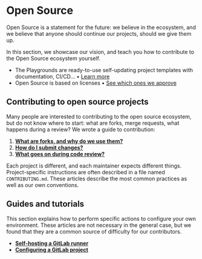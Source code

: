 # Open Source

Open Source is a statement for the future: we believe in the ecosystem, and we believe that anyone should continue our projects, should we give them up. 

In this section, we showcase our vision, and teach you how to contribute to the Open Source ecosystem yourself.

<div class="grid cards" markdown>

- The Playgrounds are ready-to-use self-updating project templates with documentation, CI/CD… • [Learn more](playground.md)
- Open Source is based on licenses • [See which ones we approve](licenses.md)

</div>

## Contributing to open source projects

Many people are interested to contributing to the open source ecosystem, but do not know where to start: what are forks, merge requests, what happens during a review? We wrote a guide to contribution:

1. [**What are forks, and why do we use them?**](contributing/1-forks.md)
2. [**How do I submit changes?**](contributing/2-changes.md)
3. [**What goes on during code review?**](contributing/3-review.md)

Each project is different, and each maintainer expects different things.
Project-specific instructions are often described in a file named `CONTRIBUTING.md`.
These articles describe the most common practices as well as our own conventions.

## Guides and tutorials

This section explains how to perform specific actions to configure your own environment.
These articles are not necessary in the general case, but we found that they are a common source of difficulty for our contributors.

- [**Self-hosting a GitLab runner**](guides/gitlab-runners.md)
- [**Configuring a GitLab project**](guides/gitlab-config.md)
